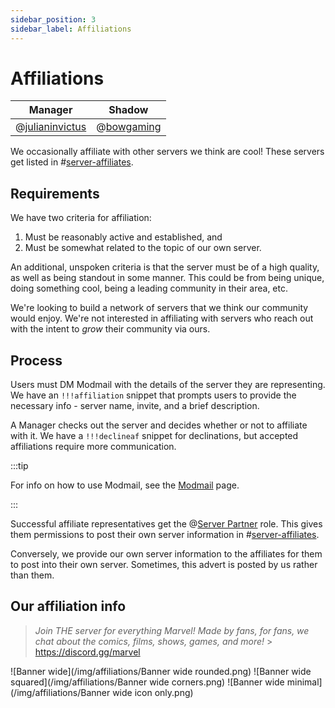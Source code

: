 ```yaml
---
sidebar_position: 3
sidebar_label: Affiliations
---
```


# Affiliations

| Manager                               | Shadow                           |
| ------------------------------------- | -------------------------------- |
| @[julianinvictus](621018366655725570) | @[bowgaming](299977242870808577) |

We occasionally affiliate with other servers we think are cool! These servers get listed in #[server-affiliates](1109728410894356500).

## Requirements

We have two criteria for affiliation:

1. Must be reasonably active and established, and
2. Must be somewhat related to the topic of our own server.

An additional, unspoken criteria is that the server must be of a high quality, as well as being standout in some manner. This could be from being unique, doing something cool, being a leading community in their area, etc.

We're looking to build a network of servers that we think our community would enjoy. We're not interested in affiliating with servers who reach out with the intent to _grow_ their community via ours.

## Process

Users must DM Modmail with the details of the server they are representing. We have an `!!!affiliation` snippet that prompts users to provide the necessary info - server name, invite, and a brief description.

A Manager checks out the server and decides whether or not to affiliate with it. We have a `!!!declineaf` snippet for declinations, but accepted affiliations require more communication.

:::tip

For info on how to use Modmail, see the [Modmail](../moderation/modmail/usage.md) page.

:::

Successful affiliate representatives get the @[Server Partner](0) role. This gives them permissions to post their own server information in #[server-affiliates](1109728410894356500).

Conversely, we provide our own server information to the affiliates for them to post into their own server. Sometimes, this advert is posted by us rather than them.

## Our affiliation info

> _Join THE server for everything Marvel! Made by fans, for fans, we chat about the comics, films, shows, games, and more!_ > https://discord.gg/marvel

![Banner wide](/img/affiliations/Banner wide rounded.png)
![Banner wide squared](/img/affiliations/Banner wide corners.png)
![Banner wide minimal](/img/affiliations/Banner wide icon only.png)
